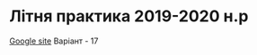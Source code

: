 # Літня практика 2019-2020 н.р
[Google site](https://sites.google.com/view/summer-practice-from-hokage/главная-страница?authuser=0)
Варіант - 17
